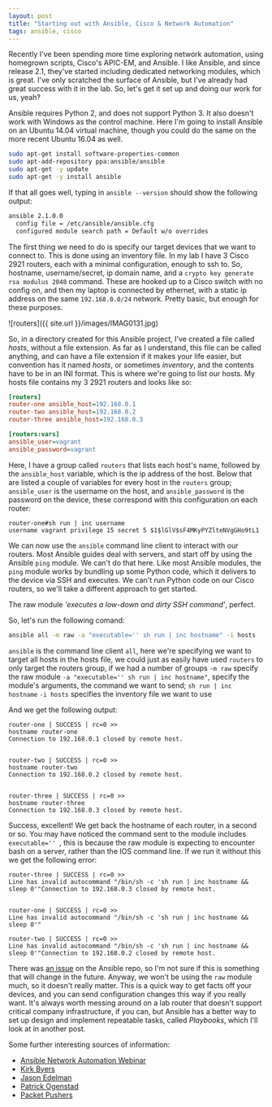 ```yaml
---
layout: post
title: "Starting out with Ansible, Cisco & Network Automation"
tags: ansible, cisco
---
```


Recently I've been spending more time exploring network automation, using
homegrown scripts, Cisco's APIC-EM, and Ansible. I like Ansible, and since
release 2.1, they've started including dedicated networking modules, which is
great. I've only scratched the surface of Ansible, but I've already had great
success with it in the lab. So, let's get it set up and doing our work for us,
yeah?

<!--more-->

Ansible requires Python 2, and does not support Python 3. It also doesn't work
with Windows as the control machine. Here I'm going to install Ansible on an Ubuntu
14.04 virtual machine, though you could do the same on the more recent Ubuntu
16.04 as well.

```bash
sudo apt-get install software-properties-common
sudo apt-add-repository ppa:ansible/ansible
sudo apt-get -y update
sudo apt-get -y install ansible
```

If that all goes well, typing in `ansible --version` should show the following
output:

```bash
ansible 2.1.0.0
  config file = /etc/ansible/ansible.cfg
  configured module search path = Default w/o overrides
```

The first thing we need to do is specify our target devices that we want to
connect to. This is done using an inventory file. In my lab I have 3 Cisco
2921 routers, each with a minimal configuration, enough to ssh to.  So,
hostname, username/secret, ip domain name, and a `crypto key generate rsa
modulus 2048` command. These are hooked up to a Cisco switch with no config on, and
then my laptop is connected by ethernet, with a static ip address on
the same `192.168.0.0/24` network. Pretty basic, but enough for these purposes.

![routers]({{ site.url }}/images/IMAG0131.jpg)

So, in a directory created for this Ansible project, I've created a file
called *hosts*, without a file extension. As far as I understand, this file can
be called anything, and can have a file extension if it makes your life easier,
but convention has it named *hosts*, or sometimes *inventory*, and the contents
have to be in an INI format. This is where we're going to list our hosts. My
hosts file contains my 3 2921 routers and looks like so:

```ini
[routers]
router-one ansible_host=192.168.0.1
router-two ansible_host=192.168.0.2
router-three ansible_host=192.168.0.3

[routers:vars]
ansible_user=vagrant
ansible_password=vagrant
```

Here, I have a group called `routers` that lists each host's name,
followed by the `ansible_host` variable, which is the ip address of the host.
Below that are listed a couple of variables for every host in the `routers`
group; `ansible_user` is the username on the host, and `ansible_password` is the
password on the device, these correspond with this configuration on each router:

```text
router-one#sh run | inc username
username vagrant privilege 15 secret 5 $1$lGlV$sF4MKyPYZlteNVgGHo9tL1
```

We can now use the `ansible` command line client to interact with our routers.
Most Ansible guides deal with servers, and start off by using the Ansible `ping`
module. We can't do that here. Like most Ansible modules, the `ping` module
works by bundling up some Python code, which it delivers to the device via SSH
and executes. We can't run Python code on our Cisco routers, so we'll take a
different approach to get started.

The raw module *'executes a low-down and dirty SSH command'*, perfect.

So, let's run the following comand:

```bash
ansible all -m raw -a "executable='' sh run | inc hostname" -i hosts
```

`ansible` is the command line client
`all`, here we're specifying we want to target all hosts in the hosts file, we
could just as easily have used `routers` to only target the routers group, if we
had a number of groups
`-m raw` specify the raw module
`-a "executable='' sh run | inc hostname"`, specify the module's arguments,
the command we want to send; `sh run | inc hostname`
`-i hosts` specifies the inventory file we want to use

And we get the following output:

```
router-one | SUCCESS | rc=0 >>
hostname router-one
Connection to 192.168.0.1 closed by remote host.


router-two | SUCCESS | rc=0 >>
hostname router-two
Connection to 192.168.0.2 closed by remote host.


router-three | SUCCESS | rc=0 >>
hostname router-three
Connection to 192.168.0.3 closed by remote host.
```

Success, excellent! We get back the hostname of each router, in a second or so.
You may have noticed the command sent to the module includes `executable='' `,
this is because the raw module is expecting to encounter bash on a server,
rather than the IOS command line. If we run it without this we get the following
error:

```
router-three | SUCCESS | rc=0 >>
Line has invalid autocommand "/bin/sh -c 'sh run | inc hostname && sleep 0'"Connection to 192.168.0.3 closed by remote host.


router-one | SUCCESS | rc=0 >>
Line has invalid autocommand "/bin/sh -c 'sh run | inc hostname && sleep 0'"

router-two | SUCCESS | rc=0 >>
Line has invalid autocommand "/bin/sh -c 'sh run | inc hostname && sleep 0'"Connection to 192.168.0.2 closed by remote host.
```

There was [an issue](https://github.com/ansible/ansible-modules-core/issues/3332)
on the Ansible repo, so I'm not sure if this is something that will change in
the future. Anyway, we won't be using the `raw` module much, so it doesn't really matter.
This is a quick way to get facts off your devices, and you can send configuration
changes this way if you really want. It's always worth messing around on a lab
router that doesn't support critical company infrastructure, if you can, but
Ansible has a better way to set up design and implement repeatable tasks, called
*Playbooks*, which I'll look at in another post.

Some further interesting sources of information:
- [Ansible Network Automation Webinar](https://www.ansible.com/webinars-training/automating-your-network)
- [Kirk Byers](https://pynet.twb-tech.com/blog/automation/cisco-ios.html)
- [Jason Edelman](http://jedelman.com/home/network-automation-with-ansible-dynamically-configuring-interface-descriptions/)
- [Patrick Ogenstad](https://networklore.com/ansible-device-versions/)
- [Packet Pushers](http://packetpushers.net/ansible-cisco-snmp/)





